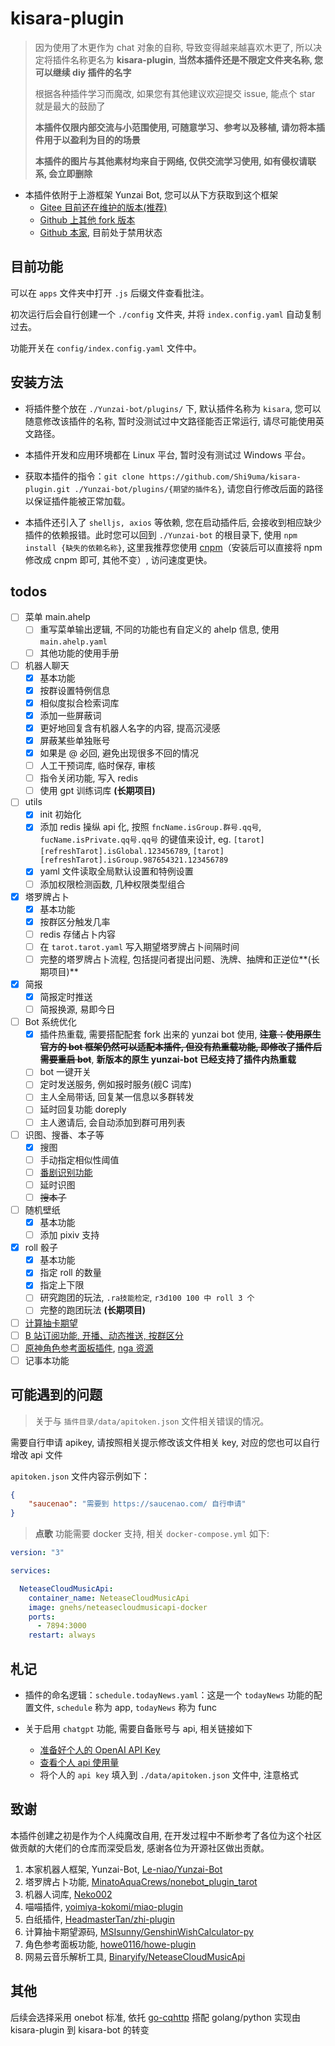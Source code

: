 # kisara-plugin

> 因为使用了木更作为 chat 对象的自称, 导致变得越来越喜欢木更了, 所以决定将插件名称更名为 **kisara-plugin**, **当然本插件还是不限定文件夹名称, 您可以继续 diy 插件的名字**
>
> 根据各种插件学习而魔改, 如果您有其他建议欢迎提交 issue, 能点个 star 就是最大的鼓励了
>
> **本插件仅限内部交流与小范围使用, 可随意学习、参考以及移植, 请勿将本插件用于以盈利为目的的场景**
>
> **本插件的图片与其他素材均来自于网络, 仅供交流学习使用, 如有侵权请联系, 会立即删除**

- 本插件依附于上游框架 Yunzai Bot, 您可以从下方获取到这个框架
    - [Gitee 目前还在维护的版本(推荐)](https://gitee.com/yoimiya-kokomi/Yunzai-Bot.git)
    - [Github 上其他 fork 版本](https://github.com/yoimiya-kokomi/Miao-Yunzai.git)
    - [Github 本家](https://github.com/Le-niao/Yunzai-Bot), 目前处于禁用状态


## 目前功能

可以在 `apps` 文件夹中打开 `.js` 后缀文件查看批注。

初次运行后会自行创建一个 `./config` 文件夹, 并将 `index.config.yaml` 自动复制过去。

功能开关在 `config/index.config.yaml` 文件中。

## 安装方法

-   将插件整个放在 `./Yunzai-bot/plugins/` 下, 默认插件名称为 `kisara`, 您可以随意修改该插件的名称, 暂时没测试过中文路径能否正常运行, 请尽可能使用英文路径。

-   本插件开发和应用环境都在 Linux 平台, 暂时没有测试过 Windows 平台。

-   获取本插件的指令：`git clone https://github.com/Shi9uma/kisara-plugin.git ./Yunzai-bot/plugins/{期望的插件名}`, 请您自行修改后面的路径以保证插件能被正常加载。

-   本插件还引入了 `shelljs, axios` 等依赖, 您在启动插件后, 会接收到相应缺少插件的依赖报错。此时您可以回到 `./Yunzai-bot` 的根目录下, 使用 `npm install {缺失的依赖名称}`, 这里我推荐您使用 [cnpm](https://zhuanlan.zhihu.com/p/120159632)（安装后可以直接将 npm 修改成 cnpm 即可, 其他不变）, 访问速度更快。

## todos

- [ ] 菜单 main.ahelp
  - [ ] 重写菜单输出逻辑, 不同的功能也有自定义的 ahelp 信息, 使用 `main.ahelp.yaml`
  - [ ] 其他功能的使用手册
- [ ] 机器人聊天
  - [x] 基本功能
  - [x] 按群设置特例信息
  - [x] 相似度拟合检索词库
  - [x] 添加一些屏蔽词
  - [x] 更好地回复含有机器人名字的内容, 提高沉浸感
  - [x] 屏蔽某些单独账号
  - [x] 如果是 @ 必回, 避免出现很多不回的情况
  - [ ] 人工干预词库, 临时保存, 审核
  - [ ] 指令关闭功能, 写入 redis
  - [ ] 使用 gpt 训练词库 **(长期项目)**
- [ ] utils
  - [x] init 初始化
  - [x] 添加 redis 操纵 api 化, 按照 `fncName.isGroup.群号.qq号`, `fucName.isPrivate.qq号.qq号` 的键值来设计, eg. `[tarot][refreshTarot].isGlobal.123456789`, `[tarot][refreshTarot].isGroup.987654321.123456789`
  - [x] yaml 文件读取全局默认设置和特例设置
  - [ ] 添加权限检测函数, 几种权限类型组合
- [x] 塔罗牌占卜
  - [x] 基本功能
  - [x] 按群区分触发几率
  - [ ] redis 存储占卜内容
  - [ ] 在 `tarot.tarot.yaml` 写入期望塔罗牌占卜间隔时间
  - [ ] 完整的塔罗牌占卜流程, 包括提问者提出问题、洗牌、抽牌和正逆位**(长期项目)**
- [x] 简报
  - [x] 简报定时推送
  - [ ] 简报换源, 易即今日
- [ ] Bot 系统优化
  - [x] 插件热重载, 需要搭配配套 fork 出来的 yunzai bot 使用, ~~**注意：使用原生官方的 bot 框架仍然可以适配本插件, 但没有热重载功能, 即修改了插件后需要重启 bot**~~, **新版本的原生 yunzai-bot 已经支持了插件内热重载**
  - [ ] bot 一键开关
  - [ ] 定时发送服务, 例如报时服务(舰C 词库)
  - [ ] 主人全局带话, 回复某一信息以多群转发
  - [ ] 延时回复功能 doreply
  - [ ] 主人邀请后, 会自动添加到群可用列表
- [ ] 识图、搜番、本子等
  - [x] 搜图
  - [ ] 手动指定相似性阈值
  - [ ] [番剧识别功能](https://github.com/yeyang52/yenai-plugin/blob/master/apps/picSearch.js)
  - [ ] 延时识图
  - [ ] ~~搜本子~~
- [ ] 随机壁纸
  - [x] 基本功能
  - [ ] 添加 pixiv 支持
- [x] roll 骰子
  - [x] 基本功能
  - [x] 指定 roll 的数量
  - [x] 指定上下限
  - [ ] 研究跑团的玩法, `.ra技能检定`, `r3d100 100 中 roll 3 个`
  - [ ] 完整的跑团玩法 **(长期项目)**
- [ ] [计算抽卡期望](https://github.com/MSIsunny/GenshinWishCalculator-py/blob/main/WishSupport.py)
- [ ] [B 站订阅功能, 开播、动态推送, 按群区分](https://github.com/HeadmasterTan/zhi-plugin.git)
- [ ] [原神角色参考面板插件](https://github.com/howe0116/howe-plugin), [nga 资源](https://bbs.nga.cn/read.php?tid=25843014&rand=967)
- [ ] 记事本功能

## 可能遇到的问题

>   关于与 `插件目录/data/apitoken.json` 文件相关错误的情况。

需要自行申请 apikey, 请按照相关提示修改该文件相关 key, 对应的您也可以自行增改 api 文件

`apitoken.json` 文件内容示例如下：
```json
{
    "saucenao": "需要到 https://saucenao.com/ 自行申请"
}
```

>   **点歌** 功能需要 docker 支持, 相关 `docker-compose.yml` 如下:

```yaml
version: "3"

services:

  NeteaseCloudMusicApi:
    container_name: NeteaseCloudMusicApi
    image: gnehs/neteasecloudmusicapi-docker
    ports:
      - 7894:3000
    restart: always

```

## 札记

-   插件的命名逻辑：`schedule.todayNews.yaml`：这是一个 `todayNews` 功能的配置文件, `schedule` 称为 app, `todayNews` 称为 func

-   关于启用 `chatgpt` 功能, 需要自备账号与 api, 相关链接如下
    - [准备好个人的 OpenAI API Key](https://platform.openai.com/account/api-keys)
    - [查看个人 api 使用量](https://platform.openai.com/account/usage)
    - 将个人的 `api key` 填入到 `./data/apitoken.json` 文件中, 注意格式


## 致谢

本插件创建之初是作为个人纯魔改自用, 在开发过程中不断参考了各位为这个社区做贡献的大佬们的仓库而深受启发, 感谢各位为开源社区做出贡献。

1.   本家机器人框架, Yunzai-Bot, [Le-niao/Yunzai-Bot](https://github.com/Le-niao/Yunzai-Bot.git)
2.   塔罗牌占卜功能, [MinatoAquaCrews/nonebot_plugin_tarot](https://github.com/MinatoAquaCrews/nonebot_plugin_tarot.git)
3.   机器人词库, [Neko002](https://mirai.mamoe.net/topic/1829/强大的二次元聊天机器人词库2w-词条-不定期更新)
4.   喵喵插件, [yoimiya-kokomi/miao-plugin](https://github.com/yoimiya-kokomi/miao-plugin.git)
5.   白纸插件, [HeadmasterTan/zhi-plugin](https://github.com/HeadmasterTan/zhi-plugin.git)
7.   计算抽卡期望源码, [MSIsunny/GenshinWishCalculator-py](https://github.com/MSIsunny/GenshinWishCalculator-py.git)
8.   角色参考面板功能, [howe0116/howe-plugin](https://github.com/howe0116/howe-plugin.git)
9.   网易云音乐解析工具, [Binaryify/NeteaseCloudMusicApi](https://github.com/Binaryify/NeteaseCloudMusicApi.git)

## 其他

后续会选择采用 onebot 标准, 依托 [go-cqhttp](https://github.com/Mrs4s/go-cqhttp.git) 搭配 golang/python 实现由 kisara-plugin 到 kisara-bot 的转变